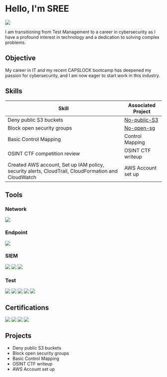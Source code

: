 # Hello, I'm SREE
<a href="www.linkedin.com/in/sreeparna-gupta-81a0a13"><img src="https://img.shields.io/badge/-LinkedIn-0072b1?&style=for-the-badge&logo=linkedin&logoColor=white" /></a>

I am transitioning from Test Management to a career in cybersecurity as I have a profound interest in technology and a dedication to solving complex problems.

## Objective


My career in IT and my recent CAPSLOCK bootcamp has deepened my passion for cybersecurity, and I am now eager to start work in this industry.

## Skills


| Skill                                         | Associated Project         |
|-----------------------------------------------|----------------------------|
| Deny public S3 buckets                      | <a href="https://github.com/CryptoQ212/no-public-s3">No-public-S3</a>|
| Block open security groups                  | <a href="https://github.com/CryptoQ212/No-open-sg">No-open-sg</a>|
| Basic Control Mapping                       | Control Mapping</a>|
| OSINT CTF competition review                | OSINT CTF writeup</a>|
| Created AWS account, Set up IAM policy, security alerts, CloudTrail, CloudFormation and CloudWatch | AWS Account set up</a>|

  
## Tools

### Network
<div>
    <img src="https://img.shields.io/badge/-Wireshark-1679A7?&style=for-the-badge&logo=Wireshark&logoColor=white" />
    
  
  </div>

### Endpoint
<div>
    <img src="https://img.shields.io/badge/-Microsoft_Defender-0078D4?&style=for-the-badge&logo=Microsoft&logoColor=white" />
 </div>

### SIEM
<div>
    <img src="https://img.shields.io/badge/-Microsoft_Sentinel-0078D4?&style=for-the-badge&logo=Microsoft&logoColor=white" />
    <img src="https://img.shields.io/badge/-Splunk-000000?&style=for-the-badge&logo=Splunk&logoColor=white" />
    <img src="https://img.shields.io/badge/-QRadar-005571?&style=for-the-badge&logo=QRadar&logoColor=white" />
</div>

### Test
<div>
    <img src="https://img.shields.io/badge/-Qualys-777BB4?&style=for-the-badge&logo=Qualys&logoColor=white" />
    <img src="https://img.shields.io/badge/-VMAS-000000?&style=for-the-badge&logo=GreenbonelogoColor=white" />
    <img src="https://img.shields.io/badge/-Nessus-000000?&style=for-the-badge&logo=Nessus&logoColor=white" />
    <img src="https://img.shields.io/badge/-SAST Sonarcube-777BB4?&style=for-the-badge&logo=Zeek&logoColor=white" />
    <img src="https://img.shields.io/badge/-Nmap-EF3B2D?&style=for-the-badge&logo=Nmap&logoColor=white" />
   <div>

## Certifications

<div>
<img src="https://img.shields.io/badge/-Security%2B-FF0000?&style=for-the-badge&logo=CompTIA&logoColor=white" />
<img src="https://img.shields.io/badge/-CCSK-007ACC?&style=for-the-badge&logo=CSA&logoColor=white" />
<img src="https://img.shields.io/badge/-CISMP-4D4D4D?&style=for-the-badge&logo=BritishComputerSociety&logoColor=white" />
<img src="https://img.shields.io/badge/-ISO 27001-006400?&style=for-the-badge&logoColor=white" />
</div>

## Projects
- Deny public S3 buckets                    
- Block open security groups 
- Basic Control Mapping
- OSINT CTF writeup
- AWS Account set up
